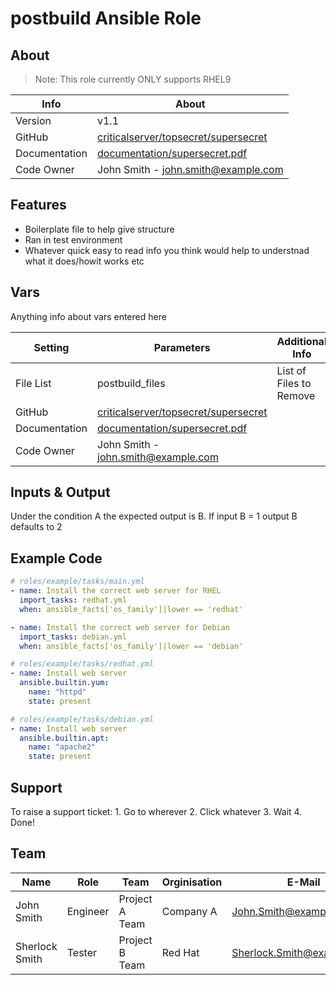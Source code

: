 # postbuild Ansible Role

## About
> Note: This role currently ONLY supports RHEL9


| Info | About |
| ------ | ------ |
| Version | v1.1|
| GitHub | [criticalserver/topsecret/supersecret][PlGh] |
| Documentation | [documentation/supersecret.pdf][PlGd] |
| Code Owner | John Smith - john.smith@example.com |

## Features
- Boilerplate file to help give structure
- Ran in test environment
- Whatever quick easy to read info you think would help to understnad what it does/howit works etc


## Vars

Anything info about vars entered here

| Setting | Parameters | Additional Info |
| ------ | ------ | ------ |
| File List | postbuild_files | List of Files to Remove |
| GitHub | [criticalserver/topsecret/supersecret][PlGh] |
| Documentation | [documentation/supersecret.pdf][PlGd] |
| Code Owner | John Smith - john.smith@example.com |



## Inputs & Output

Under the condition A the expected output is B. If input B = 1 output B defaults to 2

## Example Code

```yaml
# roles/example/tasks/main.yml
- name: Install the correct web server for RHEL
  import_tasks: redhat.yml
  when: ansible_facts['os_family']|lower == 'redhat'

- name: Install the correct web server for Debian
  import_tasks: debian.yml
  when: ansible_facts['os_family']|lower == 'debian'

# roles/example/tasks/redhat.yml
- name: Install web server
  ansible.builtin.yum:
    name: "httpd"
    state: present

# roles/example/tasks/debian.yml
- name: Install web server
  ansible.builtin.apt:
    name: "apache2"
    state: present
```

## Support

To raise a support ticket:
    1. Go to wherever
    2. Click whatever
    3. Wait
    4. Done!
    
## Team

| Name | Role |  Team | Orginisation | E-Mail |
| ------ | ------ | ------ | ------ | ------ |
| John Smith | Engineer | Project A Team | Company A | John.Smith@example.com |
| Sherlock Smith | Tester | Project B Team | Red Hat | Sherlock.Smith@example.com |


[//]: # (Add any refferenced links here)

   [dill]: <https://github.com/joemccann/dillinger>
   [git-repo-url]: <https://github.com/joemccann/dillinger.git>
   [john gruber]: <http://daringfireball.net>
   [df1]: <http://daringfireball.net/projects/markdown/>
   [markdown-it]: <https://github.com/markdown-it/markdown-it>
   [Ace Editor]: <http://ace.ajax.org>
   [node.js]: <http://nodejs.org>
   [Twitter Bootstrap]: <http://twitter.github.com/bootstrap/>
   [jQuery]: <http://jquery.com>
   [@tjholowaychuk]: <http://twitter.com/tjholowaychuk>
   [express]: <http://expressjs.com>
   [AngularJS]: <http://angularjs.org>
   [Gulp]: <http://gulpjs.com>

   [PlDb]: <https://github.com/joemccann/dillinger/tree/master/plugins/dropbox/README.md>
   [PlGh]: <https://github.com/joemccann/dillinger/tree/master/plugins/github/README.md>
   [PlGd]: <https://github.com/joemccann/dillinger/tree/master/plugins/googledrive/README.md>
   [PlOd]: <https://github.com/joemccann/dillinger/tree/master/plugins/onedrive/README.md>
   [PlMe]: <https://github.com/joemccann/dillinger/tree/master/plugins/medium/README.md>
   [PlGa]: <https://github.com/RahulHP/dillinger/blob/master/plugins/googleanalytics/README.md>
